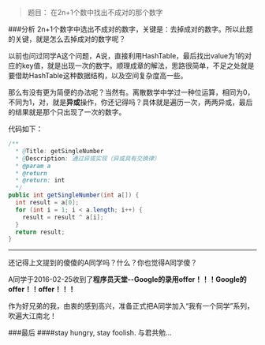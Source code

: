 >题目： 在2n+1个数中找出不成对的那个数字

###分析
2n+1个数字中选出不成对的数字，关键是：去掉成对的数字。所以此题的关键，就是怎么去掉成对的数字呢？

以前也问过同学A这个问题，A说，直接利用HashTable，最后找出value为1的对应的key值，就是出现一次的数字。顺理成章的解法，思路很简单，不足之处就是要借助HashTable这种数据结构，以及空间复杂度高一些。

那么有没有更为简便的办法呢？当然有。离散数学中学过一种位运算，相同为0，不同为1，对，就是**异或**操作，你还记得吗？具体就是遍历一次，两两异或，最后的结果就是那个只出现了一次的数字。

代码如下：

```java
/**
  * @Title: getSingleNumber
  * @Description: 通过异或实现（异或具有交换律）
  * @param a
  * @return
  * @return: int
  */
public int getSingleNumber(int a[]) {
  int result = a[0];
  for (int i = 1; i < a.length; i++) {
    result = result ^ a[i];
  }
  return result;
}
```

---
还记得上文提到的傻傻的A同学吗？什么？你也觉得A同学傻？

A同学于2016-02-25收到了**程序员天堂--Google的录用offer！！！Google的offer！！offer！！！**

作为好兄弟的我，由衷的感到高兴，准备正式把A同学加入“我有一个同学”系列，吹遍大江南北！

###最后
####stay hungry, stay foolish. 与君共勉...
